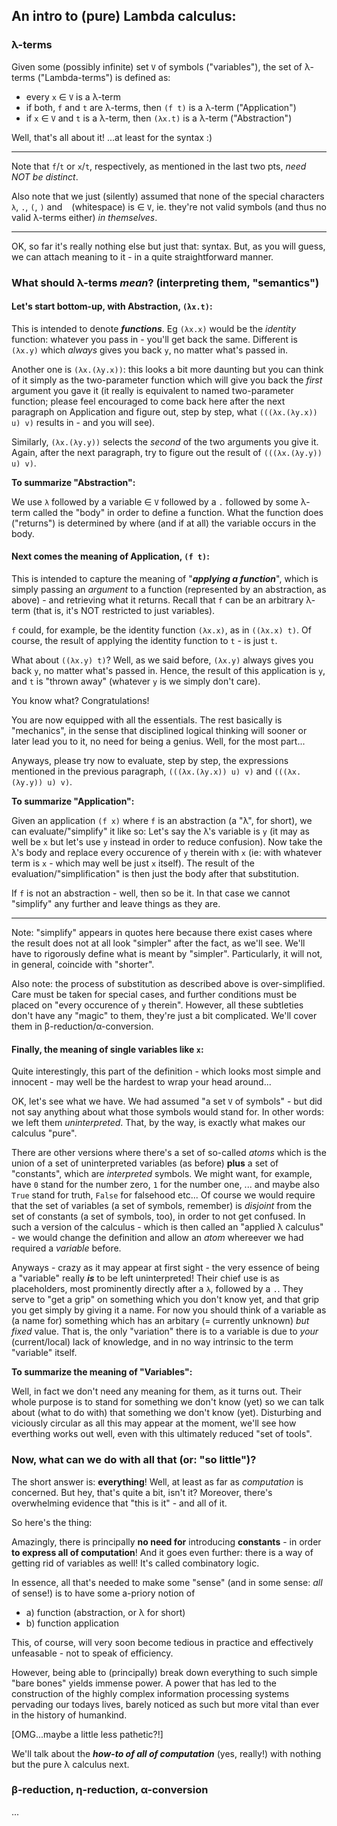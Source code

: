 ## An intro to (pure) Lambda calculus:



### λ-terms

Given some (possibly infinite) set `V` of symbols ("variables"),
the set of λ-terms ("Lambda-terms") is defined as:
* every `x` &isin; `V` is a λ-term
* if both, `f` and `t` are λ-terms, then `(f t)` is a λ-term ("Application")
* if `x` &isin; `V` and `t` is a λ-term, then `(λx.t)` is a λ-term ("Abstraction")

Well, that's all about it! ...at least for the syntax :)

---

Note that `f`/`t` or `x`/`t`, respectively, as mentioned in the last two pts, *need NOT be distinct*.

Also note that we just (silently) assumed that none of the special characters `λ`, `.`, `(`, `)` and ` ` (whitespace)
is &isin; `V`, ie. they're not valid symbols (and thus no valid λ-terms either) *in themselves*.

---

OK, so far it's really nothing else but just that: syntax.
But, as you will guess, we can attach meaning to it - in a quite straightforward manner.


### What should λ-terms *mean*? (interpreting them, "semantics")

#### Let's start bottom-up, with Abstraction, `(λx.t)`:
This is intended to denote ***functions***.
Eg `(λx.x)` would be the *identity* function: whatever you pass in - you'll get back the same.
Different is `(λx.y)` which *always* gives you back `y`, no matter what's passed in.

Another one is `(λx.(λy.x))`: this looks a bit more daunting but you can think of it
simply as the two-parameter function which will give you back the *first* argument you gave it
(it really is equivalent to named two-parameter function; please feel encouraged to come back here after the next paragraph on Application and
figure out, step by step, what `(((λx.(λy.x)) u) v)` results in - and you will see).

Similarly, `(λx.(λy.y))` selects the *second* of the two arguments you give it. Again, after
the next paragraph, try to figure out the result of `(((λx.(λy.y)) u) v)`.

**To summarize "Abstraction":**

We use `λ` followed by a variable &isin; `V` followed by a `.` followed by some λ-term called the "body" 
in order to define a function.
What the function does ("returns") is determined by where (and if at all) the variable occurs in the body.


#### Next comes the meaning of Application, `(f t)`:
This is intended to capture the meaning of "***applying a function***", which is simply passing an *argument* to a function (represented by an abstraction, as above) - and retrieving what it returns.
Recall that `f` can be an arbitrary λ-term (that is, it's NOT restricted to just variables).

`f` could, for example, be the identity function `(λx.x)`, as in `((λx.x) t)`.
Of course, the result of applying the identity function to `t` - is just `t`.

What about `((λx.y) t)`? Well, as we said before, `(λx.y)` always gives you back `y`, no matter what's passed in.
Hence, the result of this application is `y`, and `t` is "thrown away" (whatever `y` is we simply don't care).

You know what? Congratulations!

You are now equipped with all the essentials. The rest basically is "mechanics", in the sense that disciplined logical thinking will sooner or later lead you to it, no need for being a genius. Well, for the most part...

Anyways, please try now to evaluate, step by step, the expressions mentioned in the previous paragraph, `(((λx.(λy.x)) u) v)` and `(((λx.(λy.y)) u) v)`.

**To summarize "Application":**

Given an application `(f x)` where `f` is an abstraction (a "λ", for short), we can evaluate/"simplify" it like so:
Let's say the λ's variable is `y` (it may as well be `x` but let's use `y` instead in order to reduce confusion).
Now take the λ's body and replace every occurence of `y` therein with `x`
(ie: with whatever term is `x` - which may well be just `x` itself).
The result of the evaluation/"simplification" is then just the body after that substitution.

If `f` is not an abstraction - well, then so be it. In that case we cannot "simplify" any further and leave things as they are.

---

Note: "simplify" appears in quotes here because there exist cases where the result does not at all look "simpler" after the fact, as we'll see. We'll have to rigorously define what is meant by "simpler". Particularly, it will not, in general, coincide with "shorter".

Also note: the process of substitution as described above is over-simplified. Care must be taken for special cases,
and further conditions must be placed on "every occurence of `y` therein".
However, all these subtleties don't have any "magic" to them, they're just a bit complicated.
We'll cover them in β-reduction/α-conversion.


#### Finally, the meaning of single variables like `x`:
Quite interestingly, this part of the definition - which looks most simple and innocent - may well be the hardest to wrap your head around...

OK, let's see what we have. We had assumed "a set `V` of symbols" - but did not say anything about what those symbols would stand for.
In other words: we left them *uninterpreted*. That, by the way, is exactly what makes our calculus "pure".

There are other versions where there's a set of so-called *atoms* which is the union of a set of uninterpreted variables (as before)
**plus** a set of "constants", which are *interpreted* symbols. We might want, for example, have `0` stand for the number zero, `1` for the number one, ... and maybe also `True` stand for truth, `False` for falsehood etc...
Of course we would require that the set of variables (a set of symbols, remember) is *disjoint* from the set of constants (a set of symbols, too), in order to not get confused.
In such a version of the calculus - which is then called an "applied λ calculus" - we would change the definition and allow an *atom* whereever we had required a *variable* before.

Anyways - crazy as it may appear at first sight - the very essence of being a "variable" really ***is*** to be left uninterpreted!
Their chief use is as placeholders, most prominently directly after a `λ`, followed by a `.`.
They serve to "get a grip" on something which you don't know yet, and that grip you get simply by giving it a name.
For now you should think of a variable as (a name for) something which has an arbitary (= currently unknown) *but fixed* value. That is, the only "variation" there is to a variable is due to *your* (current/local) lack of knowledge, 
and in no way intrinsic to the term "variable" itself.

**To summarize the meaning of "Variables":**

Well, in fact we don't need any meaning for them, as it turns out.
Their whole purpose is to stand for something we don't know (yet) so we can talk about (what to do with) that something we don't know (yet).
Disturbing and viciously circular as all this may appear at the moment,
we'll see how everthing works out well, even with this ultimately reduced "set of tools".


### Now, what can we do with all that (or: "so little")?

The short answer is: **everything**!
Well, at least as far as *computation* is concerned. But hey, that's quite a bit, isn't it?
Moreover, there's overwhelming evidence that "this is it" - and all of it.

So here's the thing:

Amazingly, there is principally **no need for** introducing **constants** - in order **to express all of computation**!
And it goes even further: there is a way of getting rid of variables as well! It's called combinatory logic.

In essence, all that's needed to make some "sense" (and in some sense: *all* of sense!) is to have some a-priory notion of
  - a) function (abstraction, or λ for short)
  - b) function application

This, of course, will very soon become tedious in practice and effectively unfeasable - not to speak of efficiency.

However, being able to (principally) break down everything to such simple "bare bones" yields immense power.
A power that has led to the construction of the highly complex information processing systems pervading our todays lives, barely noticed as such but more vital than ever in the history of humankind.

[OMG...maybe a little less pathetic?!]

We'll talk about the ***how-to of all of computation*** (yes, really!) with nothing but the pure λ calculus next.



### β-reduction, η-reduction, α-conversion
...





